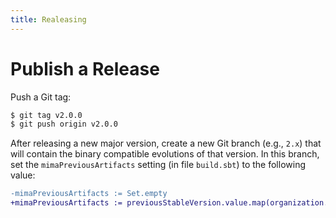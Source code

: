 ```yaml
---
title: Realeasing
---
```


# Publish a Release

Push a Git tag:

~~~ bash
$ git tag v2.0.0
$ git push origin v2.0.0
~~~

After releasing a new major version, create a new Git branch (e.g., `2.x`) that will contain the binary
compatible evolutions of that version. In this branch, set the `mimaPreviousArtifacts` setting (in file
`build.sbt`) to the following value:

~~~ diff
-mimaPreviousArtifacts := Set.empty
+mimaPreviousArtifacts := previousStableVersion.value.map(organization.value %% name.value % _).toSet
~~~
